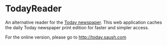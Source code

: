 # TodayReader

An alternative reader for the [Today newspaper](http://www.todayonline.com/). This web application caches the daily Today newspaper print edition for faster and simpler access.

For the online version, please go to http://today.saush.com